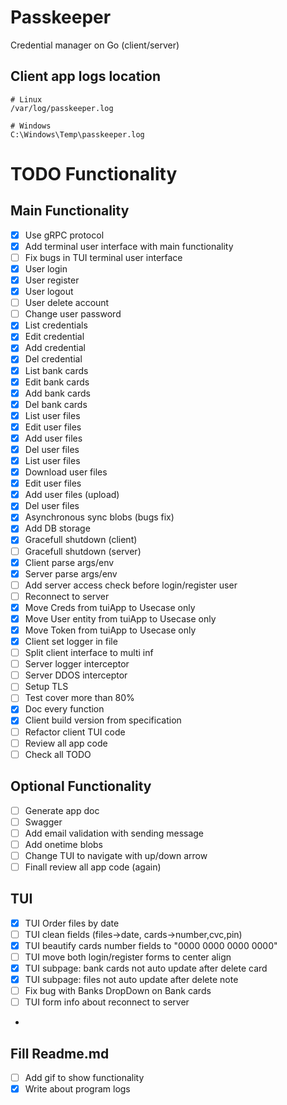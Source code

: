 # Passkeeper
Credential manager on Go (client/server)

## Client app logs location
```
# Linux
/var/log/passkeeper.log

# Windows
C:\Windows\Temp\passkeeper.log

```

# TODO Functionality
## Main Functionality
- [x] Use gRPC protocol
- [x] Add terminal user interface with main functionality
- [ ] Fix bugs in TUI terminal user interface
- [x] User login
- [x] User register
- [x] User logout
- [ ] User delete account
- [ ] Change user password
- [x] List credentials
- [x] Edit credential
- [x] Add credential
- [x] Del credential
- [x] List bank cards 
- [x] Edit bank cards
- [x] Add bank cards
- [x] Del bank cards
- [x] List user files
- [x] Edit user files
- [x] Add user files
- [x] Del user files
- [x] List user files
- [x] Download user files
- [x] Edit user files
- [x] Add user files (upload)
- [x] Del user files
- [x] Asynchronous sync blobs (bugs fix)
- [x] Add DB storage
- [x] Gracefull shutdown (client)
- [ ] Gracefull shutdown (server)
- [x] Client parse args/env
- [x] Server parse args/env
- [ ] Add server access check before login/register user
- [ ] Reconnect to server
- [x] Move Creds from tuiApp to Usecase only
- [x] Move User entity from tuiApp to Usecase only
- [x] Move Token from tuiApp to Usecase only
- [x] Client set logger in file
- [ ] Split client interface to multi inf
- [ ] Server logger interceptor
- [ ] Server DDOS interceptor
- [ ] Setup TLS 
- [ ] Test cover more than 80%
- [x] Doc every function
- [x] Client build version from specification
- [ ] Refactor client TUI code
- [ ] Review all app code
- [ ] Check all TODO

## Optional Functionality
- [ ] Generate app doc
- [ ] Swagger
- [ ] Add email validation with sending message
- [ ] Add onetime blobs
- [ ] Change TUI to navigate with up/down arrow
- [ ] Finall review all app code (again)

## TUI 
- [x] TUI Order files by date
- [ ] TUI clean fields (files->date, cards->number,cvc,pin)
- [x] TUI beautify cards number fields to "0000 0000 0000 0000"
- [ ] TUI move both login/register forms to center align 
- [x] TUI subpage: bank cards not auto update after delete card
- [x] TUI subpage: files not auto update after delete note
- [ ] Fix bug with Banks DropDown on Bank cards
- [ ] TUI form info about reconnect to server
- 

## Fill Readme.md
- [ ] Add gif to show functionality
- [x] Write about program logs